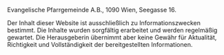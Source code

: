 Evangelische Pfarrgemeinde A.B., 1090 Wien, Seegasse 16.

Der Inhalt dieser Website ist ausschließlich zu Informationszwecken bestimmt.
Die Inhalte wurden sorgfältig erarbeitet und werden regelmäßig gewartet.
Die Herausgeberin übernimmt aber keine Gewähr für Aktualität, Richtigkeit und Vollständigkeit der bereitgestellten Informationen.
